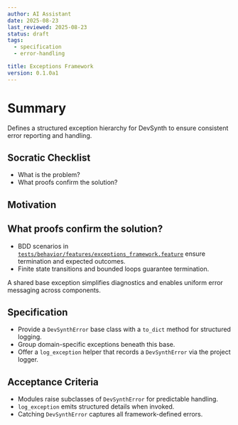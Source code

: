 ```yaml
---
author: AI Assistant
date: 2025-08-23
last_reviewed: 2025-08-23
status: draft
tags:
  - specification
  - error-handling

title: Exceptions Framework
version: 0.1.0a1
---
```


# Summary

Defines a structured exception hierarchy for DevSynth to ensure consistent error reporting and handling.

## Socratic Checklist
- What is the problem?
- What proofs confirm the solution?

## Motivation

## What proofs confirm the solution?
- BDD scenarios in [`tests/behavior/features/exceptions_framework.feature`](../../tests/behavior/features/exceptions_framework.feature) ensure termination and expected outcomes.
- Finite state transitions and bounded loops guarantee termination.

A shared base exception simplifies diagnostics and enables uniform error messaging across components.

## Specification
- Provide a `DevSynthError` base class with a `to_dict` method for structured logging.
- Group domain-specific exceptions beneath this base.
- Offer a `log_exception` helper that records a `DevSynthError` via the project logger.

## Acceptance Criteria
- Modules raise subclasses of `DevSynthError` for predictable handling.
- `log_exception` emits structured details when invoked.
- Catching `DevSynthError` captures all framework-defined errors.
